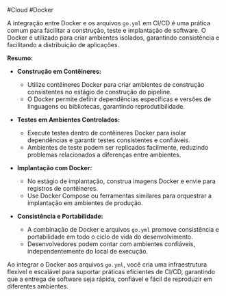 #Cloud #Docker 

A integração entre Docker e os arquivos `go.yml` em CI/CD é uma prática comum para facilitar a construção, teste e implantação de software. O Docker é utilizado para criar ambientes isolados, garantindo consistência e facilitando a distribuição de aplicações.

**Resumo:**

- **Construção em Contêineres:**
  - Utilize contêineres Docker para criar ambientes de construção consistentes no estágio de construção do pipeline.
  - O Docker permite definir dependências específicas e versões de linguagens ou bibliotecas, garantindo reprodutibilidade.

- **Testes em Ambientes Controlados:**
  - Execute testes dentro de contêineres Docker para isolar dependências e garantir testes consistentes e confiáveis.
  - Ambientes de teste podem ser replicados facilmente, reduzindo problemas relacionados a diferenças entre ambientes.

- **Implantação com Docker:**
  - No estágio de implantação, construa imagens Docker e envie para registros de contêineres.
  - Use Docker Compose ou ferramentas similares para orquestrar a implantação em ambientes de produção.

- **Consistência e Portabilidade:**
  - A combinação de Docker e arquivos `go.yml` promove consistência e portabilidade em todo o ciclo de vida do desenvolvimento.
  - Desenvolvedores podem contar com ambientes confiáveis, independentemente do local de execução.

Ao integrar o Docker aos arquivos `go.yml`, você cria uma infraestrutura flexível e escalável para suportar práticas eficientes de CI/CD, garantindo que a entrega de software seja rápida, confiável e fácil de reproduzir em diferentes ambientes.